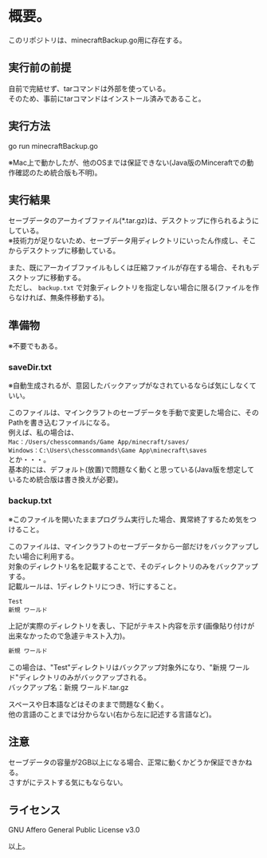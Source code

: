 <!-- vim:set ts=4 sts=4 sw=4 tw=0: -->

# 概要。
このリポジトリは、minecraftBackup.go用に存在する。

## 実行前の前提
自前で完結せず、tarコマンドは外部を使っている。  
そのため、事前にtarコマンドはインストール済みであること。

## 実行方法
go run minecraftBackup.go

※Mac上で動かしたが、他のOSまでは保証できない(Java版のMinceraftでの動作確認のため統合版も不明)。

## 実行結果
セーブデータのアーカイブファイル(*.tar.gz)は、デスクトップに作られるようにしている。  
※技術力が足りないため、セーブデータ用ディレクトリにいったん作成し、そこからデスクトップに移動している。

また、既にアーカイブファイルもしくは圧縮ファイルが存在する場合、それもデスクトップに移動する。  
ただし、 `backup.txt` で対象ディレクトリを指定しない場合に限る(ファイルを作らなければ、無条件移動する)。

## 準備物
※不要でもある。

### saveDir.txt
※自動生成されるが、意図したバックアップがなされているならば気にしなくていい。

このファイルは、マインクラフトのセーブデータを手動で変更した場合に、そのPathを書き込むファイルになる。  
例えば、私の場合は、  
`Mac：/Users/chesscommands/Game App/minecraft/saves/`  
`Windows：C:\Users\chesscommands\Game App\minecraft\saves`  
とか・・・。  
基本的には、デフォルト(放置)で問題なく動くと思っている(Java版を想定しているため統合版は書き換えが必要)。

### backup.txt
※このファイルを開いたままプログラム実行した場合、異常終了するため気をつけること。

このファイルは、マインクラフトのセーブデータから一部だけをバックアップしたい場合に利用する。  
対象のディレクトリ名を記載することで、そのディレクトリのみをバックアップする。  
記載ルールは、1ディレクトリにつき、1行にすること。  

```bash:ディレクトリ
Test
新規 ワールド
```

上記が実際のディレクトリを表し、下記がテキスト内容を示す(画像貼り付けが出来なかったので急遽テキスト入力)。

```txt:backup.txt
新規 ワールド
```

この場合は、"Test"ディレクトリはバックアップ対象外になり、"新規 ワールド"ディレクトリのみがバックアップされる。  
バックアップ名：新規 ワールド.tar.gz

スペースや日本語などはそのままで問題なく動く。  
他の言語のことまでは分からない(右から左に記述する言語など)。

## 注意
セーブデータの容量が2GB以上になる場合、正常に動くかどうか保証できかねる。  
さすがにテストする気にもならない。

## ライセンス
GNU Affero General Public License v3.0

以上。
